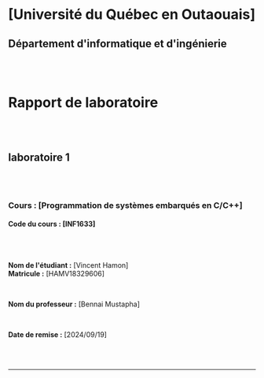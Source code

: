 # [Université du Québec en Outaouais]

## Département d'informatique et d'ingénierie

<br><br>

# **Rapport de laboratoire**

<br><br>

## **laboratoire 1**

<br><br>

### **Cours : [Programmation de systèmes embarqués en C/C++]**  
#### **Code du cours : [INF1633]**

<br><br>

**Nom de l'étudiant :** [Vincent Hamon]  
**Matricule :** [HAMV18329606]

<br>

**Nom du professeur :** [Bennai Mustapha]

<br>

**Date de remise :** [2024/09/19]

<br><br>

---


